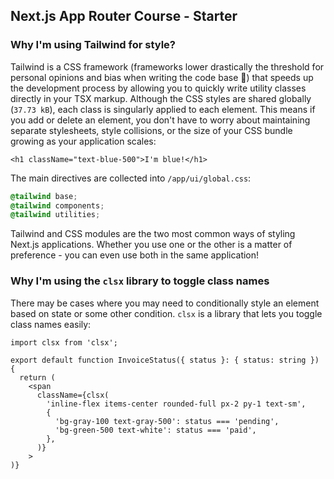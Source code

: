 ## Next.js App Router Course - Starter

### Why I'm using Tailwind for style?

Tailwind is a CSS framework (frameworks lower drastically the threshold for personal opinions and bias when writing the code base 🥳) that speeds up the development process by allowing you to quickly write utility classes directly in your TSX markup. Although the CSS styles are shared globally (`37.73 kB`), each class is singularly applied to each element. This means if you add or delete an element, you don't have to worry about maintaining separate stylesheets, style collisions, or the size of your CSS bundle growing as your application scales:

```tsx
<h1 className="text-blue-500">I'm blue!</h1>
```

The main directives are collected into `/app/ui/global.css`:

```css
@tailwind base;
@tailwind components;
@tailwind utilities;
```

Tailwind and CSS modules are the two most common ways of styling Next.js applications. Whether you use one or the other is a matter of preference - you can even use both in the same application!

### Why I'm using the `clsx` library to toggle class names

There may be cases where you may need to conditionally style an element based on state or some other condition. `clsx`
is a library that lets you toggle class names easily:

```tsx
import clsx from 'clsx';

export default function InvoiceStatus({ status }: { status: string }) {
  return (
    <span
      className={clsx(
        'inline-flex items-center rounded-full px-2 py-1 text-sm',
        {
          'bg-gray-100 text-gray-500': status === 'pending',
          'bg-green-500 text-white': status === 'paid',
        },
      )}
    >
)}
```

